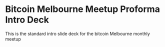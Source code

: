 # Bitcoin Melbourne Meetup Proforma Intro Deck

This is the standard intro slide deck for the bitcoin Melbourne monthly meetup

